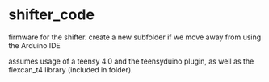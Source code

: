# shifter_code
firmware for the shifter. create a new subfolder if we move away from using the Arduino IDE

assumes usage of a teensy 4.0 and the teensyduino plugin, as well as the flexcan_t4 library (included in folder). 
